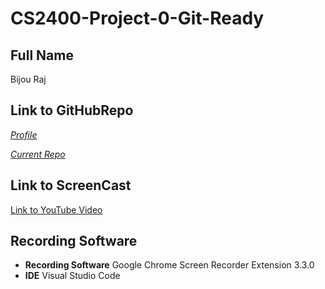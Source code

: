 # CS2400-Project-0-Git-Ready

## Full Name
Bijou Raj

## Link to GitHubRepo
[*Profile*](https://github.com/BijouRaj)

[*Current Repo*](https://github.com/BijouRaj/Project-0-Git-Ready)

## Link to ScreenCast
[Link to YouTube Video]()

## Recording Software
  - **Recording Software** Google Chrome Screen Recorder Extension 3.3.0
  - **IDE** Visual Studio Code
